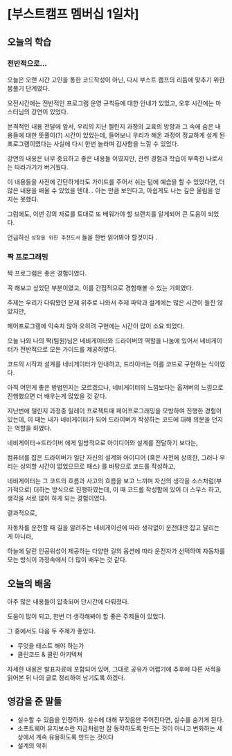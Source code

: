 # [부스트캠프 멤버십 1일차]

## 오늘의 학습

### 전반적으로...

오늘은 오랜 시간 고민을 통한 코드작성이 아닌, 다시 부스트 캠프의 리듬에 맞추기 위한 몸풀기 단계였다. 

오전시간에는 전반적인 프로그램 운영 규칙등에 대한 안내가 있었고, 오후 시간에는 마스터님의 강연이 있었다. 

본격적인 내용 전달에 앞서, 우리의 지난 첼린지 과정의 교육의 방향과 그 속에 숨은 내용들에 대한 뜻풀이(?) 시간이 있었는데, 들어보니 우리가 해온 과정이 정교하게 설계 된 프로그램이였다는 사실에 다시 한번 놀라며 감사함을 느낄 수 있었다. 

강연의 내용은 너무 중요하고 좋은 내용들 이였지만, 관련 경험과 학습이 부족한 나로서는 따라가기가 버거웠다. 

이 내용들을 사전에 간단하게라도 가이드를 주어서 쉬는 텀에 예습을 할 수 있었다면, 더 많은 내용을 배울 수 있었을 텐데... 아는 만큼 보인다고, 아쉽게도 나는 깊은 울림을 얻지는 못했다. 

그럼에도, 이번 강의 자료를 토대로 또 배워가야 할 브랜치를 알게되어 큰 도움이 되었다. 

언급하신 `성장을 위한 추천도서` 들을 한번 읽어봐야 할것이다 .

### 짝 프로그래밍

짝 프로그램은 좋은 경험이였다. 

꼭 해보고 싶었던 부분이였고, 이를 간접적으로 경험해볼 수 있는 기회였다. 

주제는 우리가 다뤄봤던 문제 위주로 나와서 주제 파악과 설계에는 많은 시간이 들진 않았지만, 

페어프로그램에 익숙치 않아 오히려 구현에는 시간이 많이 소요 되었다. 

오늘 나와 나의 짝(팀원)님은 네비게이터와 드라이버의 역할을 나눔에 있어서 네비게이터가 전반적으로 모든 가이드를 제공하였다. 

코드의 시작과 설계를 네비게이터가 안내하고, 드라이버는 이를 코드로 구현하는 식이였다. 

아직 어떤게 좋은 방법인지는 모르겠으나,  네비게이터의 느낌보다는 옵저버의 느낌으로 진행했으면 더 배우는게 많았을 것 같다. 

지난번에 챌린지 과정중 릴레이 프로젝트때 페어프로그래밍을 모방하여 진행한 경험이 있는데, 이 때는 내가 네비게이터가 되어 드라이버가 작성하는 코드에 대해 의문을 던지는 역할을 하였다. 

네비게이터→드라이버 에게 일방적으로 아이디어와 설계를 전달하기 보다는,

컴퓨터를 잡은 드라이버가 일단 자신의 설계와 아이디어 (혹은 사전에 상의한, 그러나 우리는 상의할 시간이 없었으므로 패스) 를 바탕으로 코드를 작성하고, 

네비게이터는 그 코드의 흐름과 사고의 흐름을 보고 느끼며 자신의 생각을 소스처럼(부가적으로) 더하는 방식으로 진행하였는데, 이 때 코드를 작성함에 있어 더 스무스 하고, 생각을 서로 많이 하게 되는 경험이였다. 

결과적으로, 

자동차를 운전할 때 길을 알려주는 네비게이션에 따라 생각없이 운전대만 잡고 달리는 게 아니라, 

하늘에 달린 인공위성이 제공하는 다양한 길의 옵션에 따라 운전자가 선택하여 자동차를 모는 방식이 과정속에서 더 많이 배우는 것 같다. 

## 오늘의 배움

아주 많은 내용들이 압축되어 단시간에 다뤄졌다.

도움이 많이 되고, 한번 더 생각해봐야 할 좋은 주제들이 있었다. 

그 중에서도 다음 두 주제가 좋았다. 

- 무엇을 테스트 해야 하는가
- 클린코드 & 클린 아키텍쳐

자세한 내용은 발표자료에 포함되어 있어, 그대로 공유가 어렵기에 추후에 다른 서적을 읽어본 뒤 나의 글로 정리하여 남기도록 하겠다. 

## 영감을 준 말들

- 실수할 수 있음을 인정하자. 실수에 대해 꾸짖음만 주어진다면, 실수를 숨기게 된다.
- 소프트웨어 유지보수란 지금처럼만 잘 동작하도록 만드는 것이 아니고 변화하는 세상에서 계속 유용하도록 만드는 것이다
- 설계의 악취